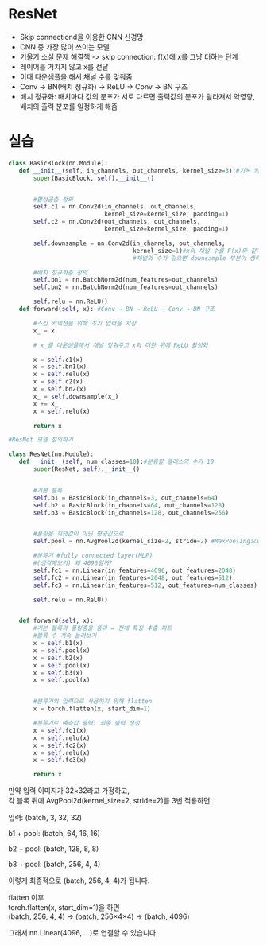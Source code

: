# ResNet
- Skip connectiond을 이용한 CNN 신경망
- CNN 중 가장 많이 쓰이는 모델
- 기울기 소실 문제 해결책 -> skip connection: f(x)에 x를 그냥 더하는 단계
- 레이어를 거치지 않고 x를 전달
- 이때 다운샘플을 해서 채널 수를 맞춰줌
- Conv → BN(배치 정규화) → ReLU → Conv → BN 구조
- 배치 정규화: 배치마다 값의 분포가 서로 다르면 출력값의 분포가 달라져서 악영향, 배치의 출력 분포를 일정하게 해줌

# 실습
```python
class BasicBlock(nn.Module):
   def __init__(self, in_channels, out_channels, kernel_size=3):#기본 커널 사이즈 3*3
       super(BasicBlock, self).__init__()


       #합성곱층 정의
       self.c1 = nn.Conv2d(in_channels, out_channels,
                           kernel_size=kernel_size, padding=1)
       self.c2 = nn.Conv2d(out_channels, out_channels,
                           kernel_size=kernel_size, padding=1)

       self.downsample = nn.Conv2d(in_channels, out_channels,
                                   kernel_size=1)#x의 채널 수를 F(x)와 같게 맞춰주는 역할.
                                   #채널의 수가 같으면 downsample 부분이 생략되도록 구현 수정 가능

       #배치 정규화층 정의
       self.bn1 = nn.BatchNorm2d(num_features=out_channels)
       self.bn2 = nn.BatchNorm2d(num_features=out_channels)

       self.relu = nn.ReLU()
   def forward(self, x): #Conv → BN → ReLU → Conv → BN 구조

       #스킵 커넥션을 위해 초기 입력을 저장
       x_ = x

       # x_를 다운샘플해서 채널 맞춰주고 x와 더한 뒤에 ReLU 활성화

       x = self.c1(x)
       x = self.bn1(x)
       x = self.relu(x)
       x = self.c2(x)
       x = self.bn2(x)
       x_ = self.downsample(x_)
       x += x_
       x = self.relu(x)

       return x
```

```python
#ResNet 모델 정의하기

class ResNet(nn.Module):
   def __init__(self, num_classes=10):#분류할 클래스의 수가 10
       super(ResNet, self).__init__()


       #기본 블록
       self.b1 = BasicBlock(in_channels=3, out_channels=64)
       self.b2 = BasicBlock(in_channels=64, out_channels=128)
       self.b3 = BasicBlock(in_channels=128, out_channels=256)


       #풀링을 최댓값이 아닌 평균값으로
       self.pool = nn.AvgPool2d(kernel_size=2, stride=2) #MaxPooling으로 변경 가능

       #분류기 #fully connected layer(MLP)
       #(생각해보기) 왜 4096일까?
       self.fc1 = nn.Linear(in_features=4096, out_features=2048)
       self.fc2 = nn.Linear(in_features=2048, out_features=512)
       self.fc3 = nn.Linear(in_features=512, out_features=num_classes)

       self.relu = nn.ReLU()


   def forward(self, x):
       #기본 블록과 풀링층을 통과 = 전체 특징 추출 파트
       #블록 수 계속 늘려보기
       x = self.b1(x)
       x = self.pool(x)
       x = self.b2(x)
       x = self.pool(x)
       x = self.b3(x)
       x = self.pool(x)


       #분류기의 입력으로 사용하기 위해 flatten
       x = torch.flatten(x, start_dim=1)

       #분류기로 예측값 출력: 최종 출력 생성
       x = self.fc1(x)
       x = self.relu(x)
       x = self.fc2(x)
       x = self.relu(x)
       x = self.fc3(x)

       return x
```

만약 입력 이미지가 32×32라고 가정하고,   
각 블록 뒤에 AvgPool2d(kernel_size=2, stride=2)를 3번 적용하면:   
   
입력: (batch, 3, 32, 32)    
   
b1 + pool: (batch, 64, 16, 16)    

b2 + pool: (batch, 128, 8, 8)   

b3 + pool: (batch, 256, 4, 4)   

이렇게 최종적으로 (batch, 256, 4, 4)가 됩니다.   
 
flatten 이후   
torch.flatten(x, start_dim=1)을 하면  
(batch, 256, 4, 4) → (batch, 256×4×4) → (batch, 4096)   

그래서 nn.Linear(4096, ...)로 연결할 수 있습니다.    
